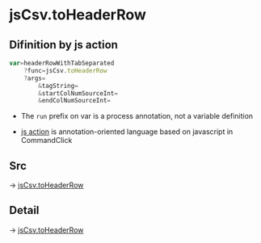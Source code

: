 # jsCsv.toHeaderRow

## Difinition by js action

```js.js
var=headerRowWithTabSeparated
	?func=jsCsv.toHeaderRow
	?args=
		&tagString=
		&startColNumSourceInt=
		&endColNumSourceInt=
```

- The `run` prefix on var is a process annotation, not a variable definition

- [js action](#) is annotation-oriented language based on javascript in CommandClick

## Src

-> [jsCsv.toHeaderRow](https://github.com/puutaro/CommandClick/blob/master/app/src/main/java/com/puutaro/commandclick/fragment_lib/terminal_fragment/js_interface/JsCsv.kt#L198)

## Detail

-> [jsCsv.toHeaderRow](https://github.com/puutaro/CommandClick/blob/master/md/developer/js_interface/details/JsCsv/toHeaderRow.md)
